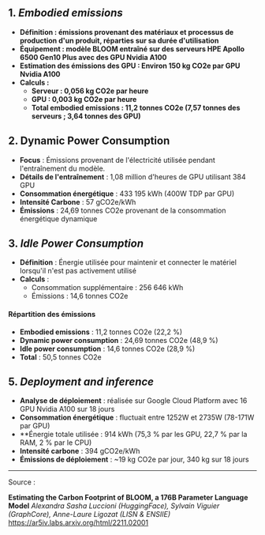 ## 1. *Embodied emissions*

- **Définition : émissions provenant des matériaux et processus de production d'un produit, réparties sur sa durée d'utilisation**
- **Équipement : modèle BLOOM entraîné sur des serveurs HPE Apollo 6500 Gen10 Plus avec des GPU Nvidia A100**
- **Estimation des émissions des GPU : Environ 150 kg CO2e par GPU Nvidia A100**
- **Calculs :**
    - **Serveur : 0,056 kg CO2e par heure**
    - **GPU : 0,003 kg CO2e par heure**
    - **Total embodied emissions : 11,2 tonnes CO2e (7,57 tonnes des serveurs ; 3,64 tonnes des GPU)**

## 2. Dynamic Power Consumption

- **Focus** : Émissions provenant de l'électricité utilisée pendant l'entraînement du modèle.
- **Détails de l'entraînement** : 1,08 million d'heures de GPU utilisant 384 GPU
- **Consommation énergétique** : 433 195 kWh (400W TDP par GPU)
- **Intensité Carbone** : 57 gCO2e/kWh
- **Émissions** : 24,69 tonnes CO2e provenant de la consommation énergétique dynamique

## 3. *Idle Power Consumption*

- **Définition** : Énergie utilisée pour maintenir et connecter le matériel lorsqu'il n'est pas activement utilisé
- **Calculs** :
    - Consommation supplémentaire : 256 646 kWh
    - Émissions : 14,6 tonnes CO2e

#### Répartition des émissions

- **Embodied emissions** : 11,2 tonnes CO2e (22,2 %)
- **Dynamic power consumption** : 24,69 tonnes CO2e (48,9 %)
- **Idle power consumption** : 14,6 tonnes CO2e (28,9 %)
- **Total** : 50,5 tonnes CO2e

## 5. *Deployment and inference*

- **Analyse de déploiement** : réalisée sur Google Cloud Platform avec 16 GPU Nvidia A100 sur 18 jours
- **Consommation énergétique** : fluctuait entre 1252W et 2735W (78-171W par GPU)
- **Énergie totale utilisée : 914 kWh (75,3 % par les GPU, 22,7 % par la RAM, 2 % par le CPU)
- **Intensité carbone** : 394 gCO2e/kWh
- **Émissions de déploiement** : ~19 kg CO2e par jour, 340 kg sur 18 jours

---
Source :

**Estimating the Carbon Footprint of BLOOM, a 176B Parameter Language Model**
*Alexandra Sasha Luccioni (HuggingFace), Sylvain Viguier (GraphCore), Anne-Laure Ligozat (LISN & ENSIIE)*
https://ar5iv.labs.arxiv.org/html/2211.02001